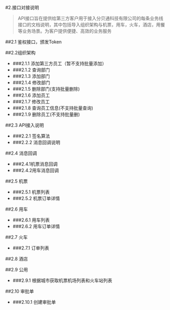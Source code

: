 #2.接口对接说明
>API接口旨在提供给第三方客户用于接入分贝通科技有限公司的每条业务线接口的文档说明，其中包括导入组织架构与机票，用车，火车，酒店，用餐等业务场景。为客户提供便捷、高效的业务服务

##2.1 鉴权接口，颁发Token


##2.2组织架构
- ###2.1.1 添加第三方员工（暂不支持批量添加）
- ###2.1.2 查询部门
- ###2.1.3 添加部门
- ###2.1.4 修改部门
- ###2.1.5 删除部门(支持批量删除)
- ###2.1.6 添加员工
- ###2.1.7 修改员工
- ###2.1.8 查询员工信息(不支持批量查询)
- ###2.1.9 删除员工(不支持批量删)

##2.3 API接入说明
- ###2.2.1 签名算法
- ###2.2.2 消息回调说明



##2.4 消息回调

- ###2.4.1机票消息回调
- ###2.4.2用车消息回调

##2.5 机票
- ###2.5.1 机票列表
- ###2.5.2 机票订单详情

##2.6 用车
 - ###2.6.1 用车列表
 - ###2.6.2 用车订单详情
 
##2.7 火车
- ###2.7.1 订单列表

##2.8 酒店

##2.9 公用
- ###2.9.1 根据城市获取机票机场列表和火车站列表

##2.10 审批单
- ###2.10.1 创建审批单
